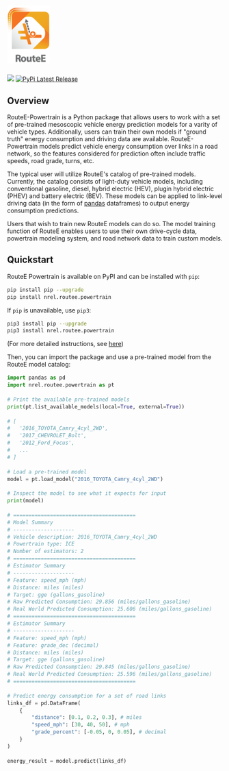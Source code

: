# <img src="docs/images/routeelogo.png" alt="Routee Powertrain" width="100"/>

<div align="left">
    <img src="https://img.shields.io/badge/python-3.8%20%7C%203.9%20%7C%203.10%20%7C%203.11-blue"/>
  <a href="https://pypi.org/project/nrel.routee.powertrain/">
    <img src="https://img.shields.io/pypi/v/nrel.routee.powertrain" alt="PyPi Latest Release"/>
  </a>
</div>

## Overview

RouteE-Powertrain is a Python package that allows users to work with a set of pre-trained mesoscopic vehicle energy prediction models for a varity of vehicle types. Additionally, users can train their own models if "ground truth" energy consumption and driving data are available. RouteE-Powertrain models predict vehicle energy consumption over links in a road network, so the features considered for prediction often include traffic speeds, road grade, turns, etc.

The typical user will utilize RouteE's catalog of pre-trained models. Currently, the
catalog consists of light-duty vehicle models, including conventional gasoline, diesel,
hybrid electric (HEV), plugin hybrid electric (PHEV) and battery electric (BEV). These models can be applied to link-level driving data (in the form
of [pandas](https://pandas.pydata.org/) dataframes) to output energy consumption predictions.

Users that wish to train new RouteE models can do so. The model training function of RouteE enables users to use their
own drive-cycle data, powertrain modeling system, and road network data to train custom models.

## Quickstart

RouteE Powertrain is available on PyPI and can be installed with `pip`:

```bash
pip install pip --upgrade
pip install nrel.routee.powertrain
```

If `pip` is unavailable, use `pip3`:
```bash
pip3 install pip --upgrade
pip3 install nrel.routee.powertrain
```

(For more detailed instructions, see [here](https://nrel.github.io/routee-powertrain/installation.html))

Then, you can import the package and use a pre-trained model from the RouteE model catalog:

```python
import pandas as pd
import nrel.routee.powertrain as pt

# Print the available pre-trained models
print(pt.list_available_models(local=True, external=True))

# [
#   '2016_TOYOTA_Camry_4cyl_2WD',
#   '2017_CHEVROLET_Bolt',
#   '2012_Ford_Focus',
#   ...
# ]

# Load a pre-trained model
model = pt.load_model("2016_TOYOTA_Camry_4cyl_2WD")

# Inspect the model to see what it expects for input
print(model)

# ========================================
# Model Summary
# --------------------
# Vehicle description: 2016_TOYOTA_Camry_4cyl_2WD
# Powertrain type: ICE
# Number of estimators: 2
# ========================================
# Estimator Summary
# --------------------
# Feature: speed_mph (mph)
# Distance: miles (miles)
# Target: gge (gallons_gasoline)
# Raw Predicted Consumption: 29.856 (miles/gallons_gasoline)
# Real World Predicted Consumption: 25.606 (miles/gallons_gasoline)
# ========================================
# Estimator Summary
# --------------------
# Feature: speed_mph (mph)
# Feature: grade_dec (decimal)
# Distance: miles (miles)
# Target: gge (gallons_gasoline)
# Raw Predicted Consumption: 29.845 (miles/gallons_gasoline)
# Real World Predicted Consumption: 25.596 (miles/gallons_gasoline)
# ========================================

# Predict energy consumption for a set of road links
links_df = pd.DataFrame(
    {
        "distance": [0.1, 0.2, 0.3], # miles
        "speed_mph": [30, 40, 50], # mph
        "grade_percent": [-0.05, 0, 0.05], # decimal
    }
)

energy_result = model.predict(links_df)
```
